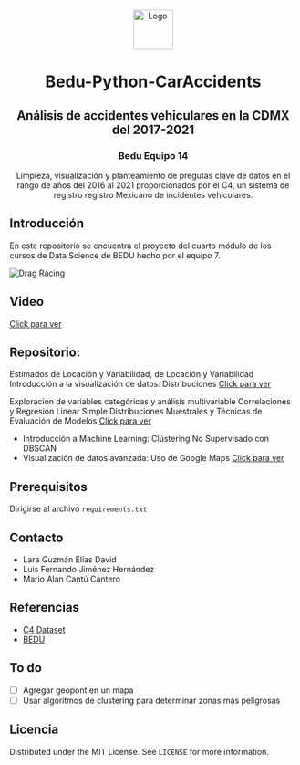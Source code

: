 <!-- PROJECT LOGO -->
<br />
<p align="center">
  <a href="https://github.com/operator-ita/SmartHome-DataAnalytics">
    <img src="data/img/logo.png" alt="Logo" width="70" height="70">
  </a>

  <h1 align=center>Bedu-Python-CarAccidents</h1>
  <h2 align=center>Análisis de accidentes vehiculares en la CDMX del 2017-2021</h2>
  <h3 align="center">Bedu Equipo 14</h3>
  <p align="center">
    Limpieza, visualización y planteamiento de pregutas clave de datos en el rango de años del 2016 al 2021 proporcionados por el C4, un sistema de registro registro Mexicano de incidentes vehiculares.
  </p>
</p>

## Introducción
En este repositorio se encuentra el proyecto del cuarto módulo de los cursos de Data Science de BEDU hecho por el equipo 7.

![Drag Racing](img/gmaps.gif) 

## Video
[Click para ver](https://www.powtoon.com/s/cA7sTSURzOS/1/m)

## Repositorio:

Estimados de Locación y Variabilidad, de Locación y Variabilidad
Introducción a la visualización de datos: Distribuciones
[Click para ver](https://github.com/Mario-16180/BEDU-M4-DataAnalysisProject-CarAccidents/blob/main/Fer.ipynb) 



Exploración de variables categóricas y análisis multivariable
Correlaciones y Regresión Linear Simple
Distribuciones Muestrales y Técnicas de Evaluación de Modelos
[Click para ver](https://github.com/Mario-16180/BEDU-M4-DataAnalysisProject-CarAccidents/blob/main/BEDU_DataAnalysis_CarAccidents.ipynb) 



- Introducción a Machine Learning: Clústering No Supervisado con DBSCAN
- Visualización de datos avanzada: Uso de Google Maps 
[Click para ver](https://github.com/Mario-16180/BEDU-M4-DataAnalysisProject-CarAccidents/blob/main/Cluster_DBSCAN.ipynb) 

## Prerequisitos
Dirigirse al archivo `requirements.txt`


<!-- CONTACT -->
## Contacto
- Lara Guzmán Elías David 
- Luis Fernando Jiménez Hernández
- Mario Alan Cantú Cantero

<!-- ACKNOWLEDGEMENTS -->
## Referencias
* [C4 Dataset](https://datos.cdmx.gob.mx/dataset/hechos-de-transito-reportados-por-ssc-base-ampliada-no-comparativa/resource/3ea0519c-9690-4cfa-ab46-b84dccba5886)
* [BEDU](https://bedu.org/)

## To do

- [ ] Agregar geopont en un mapa 
- [ ] Usar algoritmos de clustering para determinar zonas más peligrosas   

<!-- LICENSE -->
## Licencia
Distributed under the MIT License. See `LICENSE` for more information.



<!-- MARKDOWN LINKS & IMAGES -->
<!-- https://www.markdownguide.org/basic-syntax/#reference-style-links -->
[contributors-shield]: https://img.shields.io/github/contributors/othneildrew/Best-README-Template.svg?style=for-the-badge
[contributors-url]: https://github.com/othneildrew/Best-README-Template/graphs/contributors
[forks-shield]: https://img.shields.io/github/forks/othneildrew/Best-README-Template.svg?style=for-the-badge
[forks-url]: https://github.com/othneildrew/Best-README-Template/network/members
[stars-shield]: https://img.shields.io/github/stars/othneildrew/Best-README-Template.svg?style=for-the-badge
[stars-url]: https://github.com/othneildrew/Best-README-Template/stargazers
[issues-shield]: https://img.shields.io/github/issues/othneildrew/Best-README-Template.svg?style=for-the-badge
[issues-url]: https://github.com/othneildrew/Best-README-Template/issues
[license-shield]: https://img.shields.io/github/license/othneildrew/Best-README-Template.svg?style=for-the-badge
[license-url]: https://github.com/othneildrew/Best-README-Template/blob/master/LICENSE.txt
[linkedin-shield]: https://img.shields.io/badge/-LinkedIn-black.svg?style=for-the-badge&logo=linkedin&colorB=555
[linkedin-url]: https://linkedin.com/in/othneildrew
[product-screenshot]: images/demo.gif
